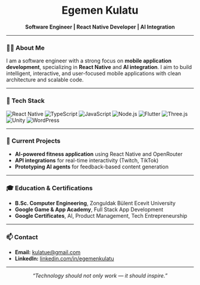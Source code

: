 <h1 align="center">Egemen Kulatu</h1>

<p align="center"><strong>Software Engineer | React Native Developer | AI Integration</strong></p>

---

### 👨‍💻 About Me

I am a software engineer with a strong focus on **mobile application development**, specializing in **React Native** and **AI integration**. I aim to build intelligent, interactive, and user-focused mobile applications with clean architecture and scalable code.

---

### 🧩 Tech Stack

![React Native](https://img.shields.io/badge/React_Native-20232A?style=flat-square&logo=react&logoColor=61DAFB)
![TypeScript](https://img.shields.io/badge/TypeScript-3178C6?style=flat-square&logo=typescript&logoColor=white)
![JavaScript](https://img.shields.io/badge/JavaScript-F7DF1E?style=flat-square&logo=javascript&logoColor=black)
![Node.js](https://img.shields.io/badge/Node.js-339933?style=flat-square&logo=node.js&logoColor=white)
![Flutter](https://img.shields.io/badge/Flutter-02569B?style=flat-square&logo=flutter&logoColor=white)
![Three.js](https://img.shields.io/badge/Three.js-000000?style=flat-square&logo=three.js&logoColor=white)
![Unity](https://img.shields.io/badge/Unity-000000?style=flat-square&logo=unity&logoColor=white)
![WordPress](https://img.shields.io/badge/WordPress-21759B?style=flat-square&logo=wordpress&logoColor=white)

---

### 📂 Current Projects

- **AI-powered fitness application** using React Native and OpenRouter
- **API integrations** for real-time interactivity (Twitch, TikTok)
- **Prototyping AI agents** for feedback-based content generation

---

### 🎓 Education & Certifications

- **B.Sc. Computer Engineering**, Zonguldak Bülent Ecevit University  
- **Google Game & App Academy**, Full Stack App Development  
- **Google Certificates**, AI, Product Management, Tech Entrepreneurship

---

### 📫 Contact

- **Email:** kulatue@gmail.com  
- **LinkedIn:** [linkedin.com/in/egemenkulatu](https://www.linkedin.com/in/egemenkulatu)

---

<p align="center"><i>“Technology should not only work — it should inspire.”</i></p>
